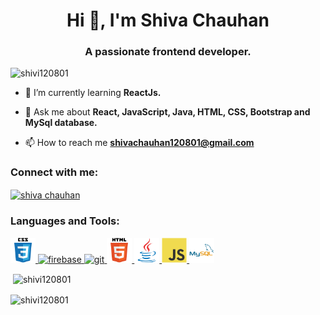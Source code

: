 <h1 align="center">Hi 👋, I'm Shiva Chauhan</h1>
<h3 align="center">A passionate frontend developer.</h3>

<p align="left"> <img src="https://komarev.com/ghpvc/?username=shivi120801&label=Profile%20views&color=0e75b6&style=flat" alt="shivi120801" /> </p>

- 🌱 I’m currently learning **ReactJs.**

- 💬 Ask me about **React, JavaScript, Java, HTML, CSS, Bootstrap and MySql database.**

- 📫 How to reach me **shivachauhan120801@gmail.com**

<h3 align="left">Connect with me:</h3>
<p align="left">
<a href="https://linkedin.com/in/shiva chauhan" target="blank"><img align="center" src="https://raw.githubusercontent.com/rahuldkjain/github-profile-readme-generator/master/src/images/icons/Social/linked-in-alt.svg" alt="shiva chauhan" height="30" width="40" /></a>
</p>

<h3 align="left">Languages and Tools:</h3>
<p align="left"> <a href="https://www.w3schools.com/css/" target="_blank" rel="noreferrer"> <img src="https://raw.githubusercontent.com/devicons/devicon/master/icons/css3/css3-original-wordmark.svg" alt="css3" width="40" height="40"/> </a> <a href="https://firebase.google.com/" target="_blank" rel="noreferrer"> <img src="https://www.vectorlogo.zone/logos/firebase/firebase-icon.svg" alt="firebase" width="40" height="40"/> </a> <a href="https://git-scm.com/" target="_blank" rel="noreferrer"> <img src="https://www.vectorlogo.zone/logos/git-scm/git-scm-icon.svg" alt="git" width="40" height="40"/> </a> <a href="https://www.w3.org/html/" target="_blank" rel="noreferrer"> <img src="https://raw.githubusercontent.com/devicons/devicon/master/icons/html5/html5-original-wordmark.svg" alt="html5" width="40" height="40"/> </a> <a href="https://www.java.com" target="_blank" rel="noreferrer"> <img src="https://raw.githubusercontent.com/devicons/devicon/master/icons/java/java-original.svg" alt="java" width="40" height="40"/> </a> <a href="https://developer.mozilla.org/en-US/docs/Web/JavaScript" target="_blank" rel="noreferrer"> <img src="https://raw.githubusercontent.com/devicons/devicon/master/icons/javascript/javascript-original.svg" alt="javascript" width="40" height="40"/> </a> <a href="https://www.mysql.com/" target="_blank" rel="noreferrer"> <img src="https://raw.githubusercontent.com/devicons/devicon/master/icons/mysql/mysql-original-wordmark.svg" alt="mysql" width="40" height="40"/> </a> </p>

<p>&nbsp;<img align="center" src="https://github-readme-stats.vercel.app/api?username=shivi120801&show_icons=true&locale=en" alt="shivi120801" /></p>

<p><img align="center" src="https://github-readme-streak-stats.herokuapp.com/?user=shivi120801&" alt="shivi120801" /></p>

